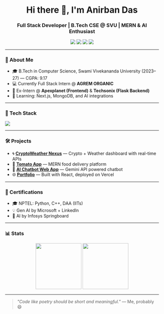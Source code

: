 <h1 align="center">Hi there 👋, I'm Anirban Das</h1>
<h3 align="center">Full Stack Developer | B.Tech CSE @ SVU | MERN & AI Enthusiast</h3>

<p align="center">
  <a href="https://www.linkedin.com/in/anirban64237/"><img src="https://img.shields.io/badge/LinkedIn-blue?style=flat&logo=linkedin" /></a>
  <a href="mailto:anirbandas64237@gmail.com"><img src="https://img.shields.io/badge/Gmail-red?style=flat&logo=gmail" /></a>
  <a href="https://github.com/Anirban642"><img src="https://img.shields.io/badge/GitHub-black?style=flat&logo=github" /></a>
  <a href="https://adportfolio-zeta.vercel.app/"><img src="https://img.shields.io/badge/Portfolio-grey?style=flat&logo=vercel" /></a>
</p>

---

### 🚀 About Me
- 🎓 B.Tech in Computer Science, Swami Vivekananda University (2023–27) — CGPA: 9.17
- 💻 Currently Full Stack Intern @ **AGREM ORGANIC**
- 🔧 Ex-Intern @ **Apexplanet (Frontend)** & **Techsonix (Flask Backend)**
- 🌱 Learning: Next.js, MongoDB, and AI integrations

---

### 💼 Tech Stack

<p>
  <img src="https://skillicons.dev/icons?i=html,css,js,react,nextjs,nodejs,tailwind,bootstrap,python,java,c,cpp,mongodb,mysql,git,github,vscode,postman" />
</p>

---

### 🛠️ Projects
- 🌀 [**CryptoWeather Nexus**](https://crypto-weather-nexus--beta.vercel.app/) — Crypto + Weather dashboard with real-time APIs
- 🍅 [**Tomato App**](https://tomato-react.vercel.app/) — MERN food delivery platform
- 🤖 [**AI Chatbot Web App**](https://anirban642.github.io/gemini-react/) — Gemini API powered chatbot
- 🌐 [**Portfolio**](https://adportfolio-zeta.vercel.app/) — Built with React, deployed on Vercel

---

### 📜 Certifications
- 🎓 NPTEL: Python, C++, DAA (IITs)
- 💡 Gen AI by Microsoft + LinkedIn
- 🤖 AI by Infosys Springboard

---

### 📊 Stats

<p align="center">
  <img src="https://github-readme-stats.vercel.app/api?username=Anirban642&show_icons=true&theme=tokyonight&hide_border=true" height="150" />
  <img src="https://github-readme-streak-stats.herokuapp.com?user=Anirban642&theme=tokyonight&hide_border=true" height="150"/>
</p>

---

> *"Code like poetry should be short and meaningful."* — Me, probably 😄

